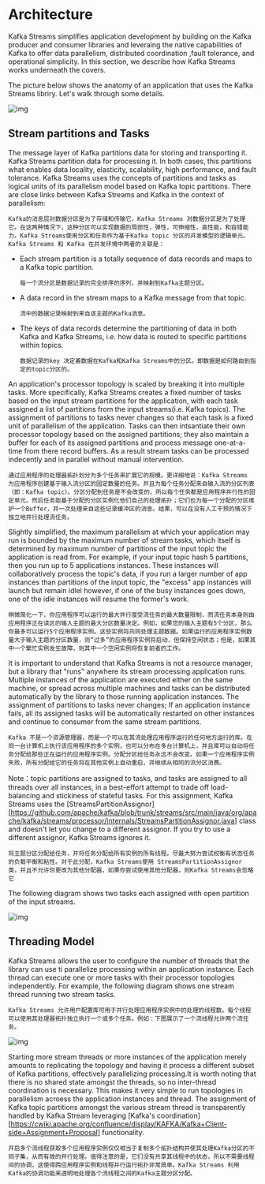 # Architecture

Kafka Streams simplifies application development by building on the Kafka producer and consumer libraries and leveraing the native capabilities of Kafka to offer data parallelism, distributed coordination ,fault tolerance, and operational simplicity. In this section, we describe how Kafka Streams works underneath the covers.

The picture below shows the anatomy of an application that uses the Kafka Streams libriry. Let's walk through some details.

![img](http://kafka.apache.org/28/images/streams-architecture-overview.jpg)

## Stream partitions and Tasks

The message layer of Kafka partitions data for storing and transporting it. Kafka Streams partition data for processing it. In both cases, this partitions what enables data locality, elasticity, scalability, high performance, and fault tolerance. Kafka Streams uses the concepts of partitions and tasks as logical units of its parallelism model based on Kafka topic partitions. There are close links between Kafka Streams and Kafka in the context of parallelism:

```
Kafka的消息层对数据分区是为了存储和传输它，Kafka Streams 对数据分区是为了处理它。在这两种情况下，这种分区可以实现数据的局部性，弹性，可伸缩性，高性能，和容错能力。Kafka Streams使用分区和任务作为基于Kafka topic 分区的并发模型的逻辑单元。Kafka Streams 和 Kafka 在并发环境中两者的关联是：
```

- Each stream partition is a totally sequence of data records and maps to a Kafka topic partition.

  ```
  每一个流分区是数据记录的完全排序的序列，并映射到Kafka主题分区。
  ```

- A data record in the stream maps to a Kafka message from that topic.

  ```
  流中的数据记录映射到来自该主题的Kafka消息。
  ```

- The keys of data records determine the partitioning of data in both Kafka and Kafka Streams, i.e. how data is routed to specific partitions within topics.

  ```
  数据记录的key 决定着数据在Kafka和Kafka Streams中的分区。即数据是如何路由到指定的topic分区的。
  ```



An application's processor topology is scaled by breaking it into multiple tasks. More specifically, Kafka Streams creates a fixed number of tasks based on the input stream partitions for the application, with each task assigned a list of partitions from the input streams(i.e. Kafka topics). The assignment of partitions to tasks never changes so that each task is a fixed unit of parallelism of the application. Tasks can then intsantiate their own processor topology based on the assigned partitions; they also maintain a buffer for each of its assigned partitions and process message one-at-a-time from there record buffers. As a result stream tasks can be processed indecently and in parallel without manual intervention.

```
通过应用程序的处理器拓扑划分为多个任务来扩展它的规模。更详细地说：Kafka Streams 为应用程序创建基于输入流分区的固定数量的任务。并且为每个任务分配来自输入流的分区列表（即：Kafka topic）。分区分配到任务是不会改变的，所以每个任务都是应用程序并行性的固定单元。然后任务能基于分配的分区实例化他们自己的处理拓扑；它们也为每一个分配的分区维护一个Buffer，并一次处理来自这些记录缓冲区的消息。结果，可以在没有人工干预的情况下独立地并行处理流任务。
```

Slightly simplified, the maximum parallelism at which your application may run is bounded by the maximum number of stream tasks,  which itself is determined by maximum number of partitions of the input topic the application is read from. For example, if your input topic hash 5 partitions, then you run up to 5 applications instances. These instances will collaboratively process the topic's data, if you run a larger number of app instances than partitions of the input topic, the "excess" app instances will launch but remain idlel however, if one of the busy instances goes down, one of the idle instances will resume the former's work.

```
稍微简化一下，你应用程序可以运行的最大并行度受流任务的最大数量限制，而流任务本身则由应用程序正在读区的输入主题的最大分区数量决定。例如，如果您的输入主题有5个分区，那么你最多可以运行5个应用程序实例。这些实例将共同处理主题数据。如果运行的应用程序实例数量大于输入主题的分区数量，则“过多”的应用程序实例将启动，但保持空闲状态；但是，如果其中一个繁忙实例发生故障，则其中一个空闲实例将恢复前者的工作。
```

It is important to understand that Kafka Streams is not a resource manager, but a library that "runs" anywhere its stream processing application runs. Multiple instances of the application are executed either on the same machine, or spread across multiple machines and tasks can be distributed automatically by the library to those running application instances. The assignment of partitions to tasks never changes; If an application instance fails, all its assigned tasks will be automatically restarted on other instances and continue to consumer from the same stream partitions.

```
Kafka 不是一个资源管理器，而是一个可以在其流处理应用程序运行的任何地方运行的库。在同一台计算机上执行该应用程序的多个实例，也可以分布在多台计算机上，并且库可以自动将任务分配给那些正在运行的应用程序实例。分配分区给任务永远不会改变。如果一个应用程序实例失败，所有分配给它的任务将在其他实例上自动重启，并继续从相同的流分区消费。
```

Note：topic partitions are assigned to tasks, and tasks are assigned to all threads over all instances, in a best-effort attempt to trade off load-balancing and stickiness of stateful tasks. For this assignment, Kafka Streams uses the [StreamsPartitionAssignor][https://github.com/apache/kafka/blob/trunk/streams/src/main/java/org/apache/kafka/streams/processor/internals/StreamsPartitionAssignor.java] class and doesn't let you change to a different assignor. If you try to use a different assignor, Kafka Streams ignores it.

```
将主题分区分配给任务，并将任务分配给所有实例的所有线程。尽最大努力尝试权衡有状态任务的负载平衡和粘性。对于此分配，Kafka Streams使用 StreamsPartitionAssignor 类，并且不允许你更改为其他分配器，如果你尝试使用其他分配器，则Kafka Streams会忽略它
```

The following diagram shows two tasks each assigned with open partition of the input streams.

![img](http://kafka.apache.org/28/images/streams-architecture-tasks.jpg)

## Threading Model

Kafka Streams allows the user to configure the number of threads that the library can use ti parallelize processing within an application instance. Each thread can execute one or more tasks with their processor topologies independently. For example, the following diagram shows one stream thread running two stream tasks.

```
Kafka Streams 允许用户配置库可用于并行处理应用程序实例中的处理的线程数。每个线程可以使用其处理器拓扑独立执行一个或多个任务。例如：下图展示了一个流线程允许两个流任务。
```

![img](http://kafka.apache.org/28/images/streams-architecture-threads.jpg)

Starting more stream threads or more instances of the application merely amounts to replicating the topology and having it process a different subset of Kafka partitions, effectively parallelizing processing.It is worth noting that there is no shared state amongst the threads, so no inter-thread  coordination is necessary. This makes it very simple to run topologies in parallelism acroess the application instances and thread. The assignment of Kafka topic partitions amongst the various stream thread is transparently handled by Kafka Stream leveraging [Kafka's coordination][https://cwiki.apache.org/confluence/display/KAFKA/Kafka+Client-side+Assignment+Proposal] functionality.

```
开启多个流线程获取多个应用程序实例仅仅相当于复制多个拓扑结构并使其处理Kafka分区的不同子集，从而有效的并行处理。值得注意的是，它们没有共享其线程中的状态，所以不需要线程间的协调，这使得跨应用程序实例和线程并行运行拓扑非常简单。Kafka Streams 利用Kafka的协调功能来透明地处理各个流线程之间的Kafka主题分区分配。
```

